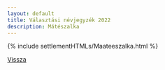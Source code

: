 ```yaml
---
layout: default
title: Választási névjegyzék 2022
description: Mátészalka
---
```


{% include settlementHTMLs/Maateeszalka.html %}

[Vissza](../)